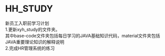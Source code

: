# HH_STUDY
新员工入职前学习计划<br>
1.更新xyh_study的文件夹。<br>
其中base-code文件夹包括每日学习的JAVA基础知识代码，material文件夹包括JAVA重要理论知识的解释说明<br>
2.完成HR管理系统的练习<br>
